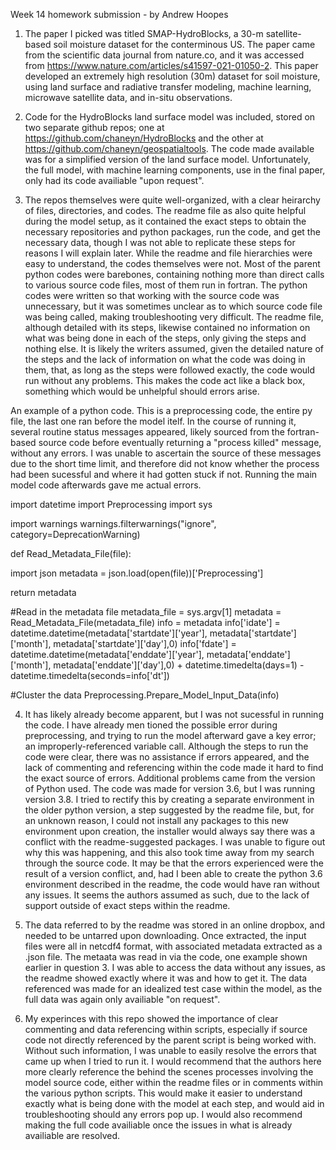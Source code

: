 Week 14 homework submission - by Andrew Hoopes

1. The paper I picked was titled SMAP-HydroBlocks, a 30-m satellite-based soil moisture dataset for the conterminous US.  The paper came from the scientific data journal from nature.co, and it was accessed from https://www.nature.com/articles/s41597-021-01050-2.  This paper developed an extremely high resolution (30m) dataset for soil moisture, using land surface and radiative transfer modeling, machine learning, microwave satellite data, and in-situ observations.

2. Code for the HydroBlocks land surface model was included, stored on two separate github repos; one at https://github.com/chaneyn/HydroBlocks and the other at https://github.com/chaneyn/geospatialtools.  The code made available was for a simplified version of the land surface model.  Unfortunately, the full model, with machine learning components, use in the final paper, only had its code availiable "upon request".

3. The repos themselves were quite well-organized, with a clear heirarchy of files, directories, and codes.  The readme file as also quite helpful during the model setup, as it contained the exact steps to obtain the necessary repositories and python packages, run the code, and get the necessary data, though I was not able to replicate these steps for reasons I will explain later.  While the readme and file hierarchies were easy to understand, the codes themselves were not.  Most of the parent python codes were barebones, containing nothing more than direct calls to various source code files, most of them run in fortran.  The python codes were written so that working with the source code was unnecessary, but it was sometimes unclear as to which source code file was being called, making troubleshooting very difficult.  The readme file, although detailed with its steps, likewise contained no information on what was being done in each of the steps, only giving the steps and nothing else.  It is likely the writers assumed, given the detailed nature of the steps and the lack of information on what the code was doing in them, that, as long as the steps were followed exactly, the code would run without any problems.  This makes the code act like a black box, something which would be unhelpful should errors arise.

An example of a python code. This is a preprocessing code, the entire py file, the last one ran before the model itelf.  In the course of running it, several routine status messages appeared, likely sourced from the fortran-based source code before eventually returning a "process killed" message, without any errors.  I was unable to ascertain the source of these messages due to the short time limit, and therefore did not know whether the process had been sucessful and where it had gotten stuck if not.  Running the main model code afterwards gave me actual errors.

import datetime
import Preprocessing
import sys

import warnings
warnings.filterwarnings("ignore", category=DeprecationWarning)

def Read_Metadata_File(file):

 import json
 metadata = json.load(open(file))['Preprocessing']

 return metadata


#Read in the metadata file
metadata_file = sys.argv[1]
metadata = Read_Metadata_File(metadata_file)
info = metadata
info['idate'] = datetime.datetime(metadata['startdate']['year'],
                           metadata['startdate']['month'],
                           metadata['startdate']['day'],0)
info['fdate'] = datetime.datetime(metadata['enddate']['year'],
                           metadata['enddate']['month'],
                           metadata['enddate']['day'],0) + datetime.timedelta(days=1) - datetime.timedelta(seconds=info['dt'])


#Cluster the data
Preprocessing.Prepare_Model_Input_Data(info)

4. It has likely already become apparent, but I was not sucessful in running the code.  I have already men tioned the possible error during preprocessing, and trying to run the model afterward gave a key error; an improperly-referenced variable call.  Although the steps to run the code were clear, there was no assistance if errors appeared, and the lack of commenting and referencing within the code made it hard to find the exact source of errors.  Additional problems came from the version of Python used.  The code was made for version 3.6, but I was running version 3.8.  I tried to rectify this by creating a separate environment in the older python version, a step suggested by the readme file, but, for an unknown reason, I could not install any packages to this new environment upon creation, the installer would always say there was a conflict with the readme-suggested packages.  I was unable to figure out why this was happening, and this also took time away from my search through the source code.  It may be that the errors experienced were the result of a version conflict, and, had I been able to create the python 3.6 environment described in the readme, the code would have ran without any issues.  It seems the authors assumed as such, due to the lack of support outside of exact steps within the readme.

5. The data referred to by the readme was stored in an online dropbox, and needed to be untarred upon downloading.  Once extracted, the input files were all in netcdf4 format, with associated metadata extracted as a .json file.  The metaata was read in via the code, one example shown earlier in question 3.  I was able to access the data without any issues, as the readme showed exactly where it was and how to get it.  The data referenced was made for an idealized test case within the model, as the full data was again only availiable "on request".

6. My experinces with this repo showed the importance of clear commenting and data referencing within scripts, especially if source code not directly referenced by the parent script is being worked with.  Without such information, I was unable to easily resolve the errors that came up when I tried to run it. I would recommend that the authors here more clearly reference the behind the scenes processes involving the model source code, either within the readme files or in comments within the various python scripts.  This would make it easier to understand exactly what is being done with the model at each step, and would aid in troubleshooting should any errors pop up.  I would also recommend making the full code availiable once the issues in what is already availiable are resolved.
